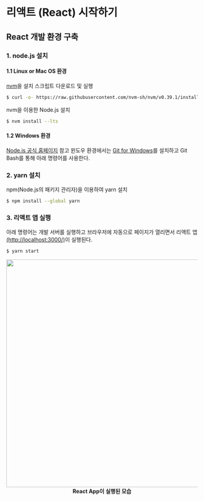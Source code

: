 # 리액트 (React) 시작하기

## React 개발 환경 구축

### 1. node.js 설치

#### 1.1 Linux or Mac OS 환경

[nvm](https://github.com/nvm-sh/nvm)을 설치 스크립트 다운로드 및 실행

```sh
$ curl -o- https://raw.githubusercontent.com/nvm-sh/nvm/v0.39.1/install.sh | bash
```

nvm을 이용한 Node.js 설치

```sh
$ nvm install --lts
```

#### 1.2 Windows 환경

[Node.js 공식 홈페이지](https://nodejs.org/en/) 참고
윈도우 환경에서는 [Git for Windows](https://gitforwindows.org/)를 설치하고 Git Bash를 통해 아래 명령어를 사용한다.

### 2. yarn 설치

npm(Node.js의 패키지 관리자)을 이용하여 yarn 설치

```sh
$ npm install --global yarn
```

### 3. 리액트 앱 실행

아래 명령어는 개발 서버를 실행하고 브라우저에 자동으로 페이지가 열리면서 리액트 앱[(http://localhost:3000/)](http://localhost:3000/)이 실행된다.

```sh
$ yarn start
```

<img width="600" src="/docs/assets/development/react/react-app.png" />
<figcaption align="center">
  <b>React App이 실행된 모습</b>
</figcaption>
